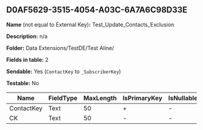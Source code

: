 ## D0AF5629-3515-4054-A03C-6A7A6C98D33E

**Name** (not equal to External Key)**:** Test_Update_Contacts_Exclusion

**Description:** n/a

**Folder:** Data Extensions/TestDE/Test Aline/

**Fields in table:** 2

**Sendable:** Yes (`ContactKey` to `_SubscriberKey`)

**Testable:** No

| Name | FieldType | MaxLength | IsPrimaryKey | IsNullable | DefaultValue |
| --- | --- | --- | --- | --- | --- |
| ContactKey | Text | 50 | + | - |  |
| CK | Text | 50 | - | - |  |
